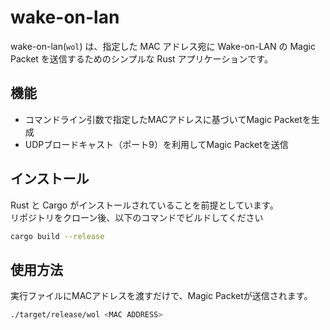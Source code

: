 # wake-on-lan

wake-on-lan(`wol`) は、指定した MAC アドレス宛に Wake-on-LAN の Magic Packet を送信するためのシンプルな Rust アプリケーションです。

## 機能

- コマンドライン引数で指定したMACアドレスに基づいてMagic Packetを生成
- UDPブロードキャスト（ポート9）を利用してMagic Packetを送信

## インストール

Rust と Cargo がインストールされていることを前提としています。  
リポジトリをクローン後、以下のコマンドでビルドしてください

```sh
cargo build --release
```

## 使用方法

実行ファイルにMACアドレスを渡すだけで、Magic Packetが送信されます。

```sh
./target/release/wol <MAC ADDRESS> 
```

